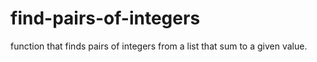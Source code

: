 # find-pairs-of-integers
function that finds pairs of integers from a list that sum to a given value.
